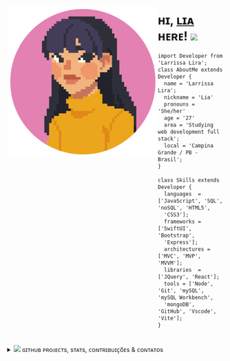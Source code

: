 ### 
<img align="left" width="350" src="https://github.com/larrissalira/larrissalira/blob/main/img/a.png?raw=true">

<h1> ʜɪ, <a href="https://github.com/larrissalira">ʟɪᴀ</a> ʜᴇʀᴇ! <img src="https://emojis.slackmojis.com/emojis/images/1643515618/16402/pink_computer.gif?1643515618" width="25px"></h1>


```cool
import Developer from 'Larrissa Lira';
class AboutMe extends Developer {
  name = 'Larrissa Lira';
  nickname = 'Lia'
  pronouns = 'She/her'
  age = '27'
  area = 'Studying web development full stack';
  local = 'Campina Grande / PB - Brasil';
}

class Skills extends Developer {
  languages  = ['JavaScript', 'SQL', 'noSQL', 'HTML5',
  'CSS3'];
  frameworks = ['SwiftUI', 'Bootstrap',
  'Express'];
  architectures = ['MVC', 'MVP', 'MVVM'];
  libraries  = ['JQuery', 'React'];
  tools = ['Node', 'Git', 'mySQL', 'mySQL Workbench', 
  'mongoDB', 'GitHub', 'Vscode', 'Vite']; 
}
```


#
<details>
<summary> <img src="https://emojis.slackmojis.com/emojis/images/1643514312/2835/aaaaaaaaa.png?1643514312" width="26px"> ɢɪᴛʜᴜʙ ᴘʀᴏᴊᴇᴄᴛs, sᴛᴀᴛs, ᴄᴏɴᴛʀɪʙᴜɪᴄ̧ᴏ̃ᴇs & ᴄᴏɴᴛᴀᴛᴏs </summary>
<br />


<div align="left">

[![Lia's GitHub stats](https://github-readme-stats.vercel.app/api?username=larrissalira&hide=stars,prs&show_icons=true&title_color=ff79c6&bg_color=2d333b&text_color=ff8c00&icon_color=e7de79&hide_border=true)](https://github.com/larrissalira/github-readme-stats)
 
</div>
  
<div style="display: inline_block" width="100px">
  <a href="https://github.com/larrissalira/decodificador">
    <img src="https://github-readme-stats.vercel.app/api/pin?username=larrissalira&repo=decodificador&show_owner=Lia&show_icons=true&title_color=ff79c6&bg_color=2d333b&text_color=ff8c00&icon_color=e7de79&hide_border=true"></img>
  </a>
  <a href="https://github.com/larrissalira/Projeto-M4-API_REST">
    <img src="https://github-readme-stats.vercel.app/api/pin?username=larrissalira&repo=Projeto-M4-API_REST&show_owner=Lia&show_icons=true&title_color=ff79c6&bg_color=2d333b&text_color=ff8c00&icon_color=e7de79&hide_border=true"></img>
  </a>
  <a href="https://github.com/larrissalira/apodnasa">
    <img src="https://github-readme-stats.vercel.app/api/pin?username=larrissalira&repo=apodnasa&show_owner=Lia&show_icons=true&title_color=ff79c6&bg_color=2d333b&text_color=ff8c00&icon_color=e7de79&hide_border=true">
  </a>
  <a href="https://github.com/larrissalira/Analise-Game-of-Thrones">
    <img src="https://github-readme-stats.vercel.app/api/pin?username=larrissalira&repo=Analise-Game-of-Thrones&show_owner=Lia&show_icons=true&title_color=ff79c6&bg_color=2d333b&text_color=ff8c00&icon_color=e7de79&hide_border=true">
  </a>
</div

<div align="left">
  
![snake gif](https://github.com/larrissalira/larrissalira/blob/output/github-contribution-grid-snake.svg)
  
</div>

<div align="center">
  
[![Linkedin Badge](https://img.shields.io/badge/-LarrissaLira-ce5b9d?style=flat-square&logo=Linkedin&logoColor=white&link=https://www.linkedin.com/in/larrissagdelira/)](https://www.linkedin.com/in/larrissagdelira/)
[![Instagram Badge](https://img.shields.io/badge/-li4bo-ce5b9d?style=flat-square&logo=Instagram&logoColor=white&link=https://www.instagram.com/li4bo/)](https://www.instagram.com/li4bo/)
[![Gmail Badge](https://img.shields.io/badge/-laailira@gmail.com-ce5b9d?style=flat-square&logo=Gmail&logoColor=white&link=mailto:laailira@gmail.com)](mailto:laailira@gmail.com)
[![GitHube Badge](https://img.shields.io/badge/-larrissalira-ce5b9d?style=flat-square&logo=Github&logoColor=white&link=https://github.com/larrissalira)](https://github.com/larrissalira)
  

  
</div>

</details>



















<!--
**larrissalira/larrissalira** is a ✨ _special_ ✨ repository because its `README.md` (this file) appears on your GitHub profile.

Here are some ideas to get you started:

- 🔭 I’m currently working on ...
- 🌱 I’m currently learning ...
- 👯 I’m looking to collaborate on ...
- 🤔 I’m looking for help with ...
- 💬 Ask me about ...
- 📫 How to reach me: ...
- 😄 Pronouns: ...
- ⚡ Fun fact: ...
-->

